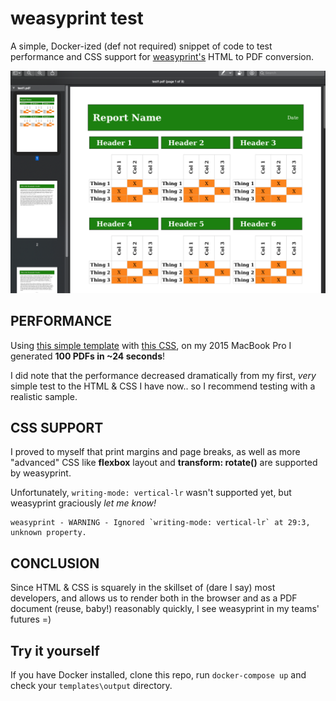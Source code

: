 # weasyprint test

A simple, Docker-ized (def not required) snippet of code to test performance and CSS support for [weasyprint's](https://weasyprint.org/) HTML to PDF conversion.

![sample output](output.png "sample output")

## PERFORMANCE

Using [this simple template](templates/test.html) with [this CSS](templates/test.css), on my 2015 MacBook Pro I generated **100 PDFs in ~24 seconds**!

I did note that the performance decreased dramatically from my first, _very_ simple test to the HTML & CSS I have now.. so I recommend testing with a realistic sample.

## CSS SUPPORT

I proved to myself that print margins and page breaks, as well as more "advanced" CSS like **flexbox** layout and **transform: rotate()** are supported by weasyprint.

Unfortunately, `writing-mode: vertical-lr` wasn't supported yet, but weasyprint graciously _let me know!_
```
weasyprint - WARNING - Ignored `writing-mode: vertical-lr` at 29:3, unknown property.
```

## CONCLUSION

Since HTML & CSS is squarely in the skillset of (dare I say) most developers, and allows us to
render both in the browser and as a PDF document (reuse, baby!) reasonably quickly, I see weasyprint
in my teams' futures =)

## Try it yourself

If you have Docker installed, clone this repo, run `docker-compose up` and check your `templates\output` directory.
